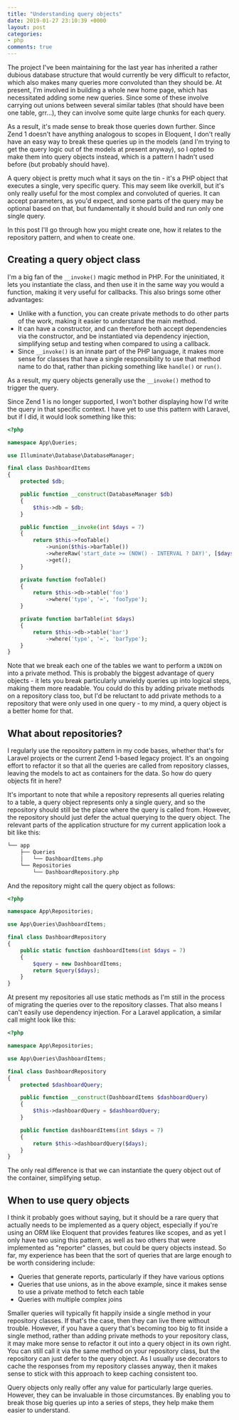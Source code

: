 ```yaml
---
title: "Understanding query objects"
date: 2019-01-27 23:10:39 +0000
layout: post
categories:
- php
comments: true
---
```


The project I've been maintaining for the last year has inherited a rather dubious database structure that would currently be very difficult to refactor, which also makes many queries more convoluted than they should be. At present, I'm involved in building a whole new home page, which has necessitated adding some new queries. Since some of these involve carrying out unions between several similar tables (that should have been one table, grr...), they can involve some quite large chunks for each query.

As a result, it's made sense to break those queries down further. Since Zend 1 doesn't have anything analogous to scopes in Eloquent, I don't really have an easy way to break these queries up in the models (and I'm trying to get the query logic out of the models at present anyway), so I opted to make them into query objects instead, which is a pattern I hadn't used before (but probably should have).

A query object is pretty much what it says on the tin - it's a PHP object that executes a single, very specific query. This may seem like overkill, but it's only really useful for the most complex and convoluted of queries. It can accept parameters, as you'd expect, and some parts of the query may be optional based on that, but fundamentally it should build and run only one single query.

In this post I'll go through how you might create one, how it relates to the repository pattern, and when to create one.

Creating a query object class
-----------------------------

I'm a big fan of the `__invoke()` magic method in PHP. For the uninitiated, it lets you instantiate the class, and then use it in the same way you would a function, making it very useful for callbacks. This also brings some other advantages:

* Unlike with a function, you can create private methods to do other parts of the work, making it easier to understand the main method.
* It can have a constructor, and can therefore both accept dependencies via the constructor, and be instantiated via dependency injection, simplifying setup and testing when compared to using a callback.
* Since `__invoke()` is an innate part of the PHP language, it makes more sense for classes that have a single responsibility to use that method name to do that, rather than picking something like `handle()` or `run()`.

As a result, my query objects generally use the `__invoke()` method to trigger the query.

Since Zend 1 is no longer supported, I won't bother displaying how I'd write the query in that specific context. I have yet to use this pattern with Laravel, but if I did, it would look something like this:

```php
<?php

namespace App\Queries;

use Illuminate\Database\DatabaseManager;

final class DashboardItems
{
    protected $db;

    public function __construct(DatabaseManager $db)
    {
        $this->db = $db;
    }

    public function __invoke(int $days = 7)
    {
        return $this->fooTable()
            ->union($this->barTable())
            ->whereRaw('start_date >= (NOW() - INTERVAL ? DAY)', [$days]);
            ->get();
    }

    private function fooTable()
    {
        return $this->db->table('foo')
			->where('type', '=', 'fooType');
    }

    private function barTable(int $days)
    {
        return $this->db->table('bar')
			->where('type', '=', 'barType');
    }
}
```

Note that we break each one of the tables we want to perform a `UNION` on into a private method. This is probably the biggest advantage of query objects - it lets you break particularly unwieldy queries up into logical steps, making them more readable. You could do this by adding private methods on a repository class too, but I'd be reluctant to add private methods to a repository that were only used in one query - to my mind, a query object is a better home for that.

What about repositories?
------------------------

I regularly use the repository pattern in my code bases, whether that's for Laravel projects or the current Zend 1-based legacy project. It's an ongoing effort to refactor it so that all the queries are called from repository classes, leaving the models to act as containers for the data. So how do query objects fit in here?

It's important to note that while a repository represents all queries relating to a table, a query object represents only a single query, and so the repository should still be the place where the query is called from. However, the repository should just defer the actual querying to the query object. The relevant parts of the application structure for my current application look a bit like this:

```bash
└── app
    ├── Queries
    │   └── DashboardItems.php
    └── Repositories
        └── DashboardRepository.php
```

And the repository might call the query object as follows:

```php
<?php

namespace App\Repositories;

use App\Queries\DashboardItems;

final class DashboardRepository
{
    public static function dashboardItems(int $days = 7)
    {
        $query = new DashboardItems;
        return $query($days);
    }
}
```

At present my repositories all use static methods as I'm still in the process of migrating the queries over to the repository classes. That also means I can't easily use dependency injection. For a Laravel application, a similar call might look like this:

```php
<?php

namespace App\Repositories;

use App\Queries\DashboardItems;

final class DashboardRepository
{
	protected $dashboardQuery;

	public function __construct(DashboardItems $dashboardQuery)
	{
		$this->dashboardQuery = $dashboardQuery;
	}

    public function dashboardItems(int $days = 7)
    {
        return $this->dashboardQuery($days);
    }
}
```

The only real difference is that we can instantiate the query object out of the container, simplifying setup.

When to use query objects
-------------------------

I think it probably goes without saying, but it should be a rare query that actually needs to be implemented as a query object, especially if you're using an ORM like Eloquent that provides features like scopes, and as yet I only have two using this pattern, as well as two others that were implemented as "reporter" classes, but could be query objects instead. So far, my experience has been that the sort of queries that are large enough to be worth considering include:

* Queries that generate reports, particularly if they have various options
* Queries that use unions, as in the above example, since it makes sense to use a private method to fetch each table
* Queries with multiple complex joins

Smaller queries will typically fit happily inside a single method in your repository classes. If that's the case, then they can live there without trouble. However, if you have a query that's becoming too big to fit inside a single method, rather than adding private methods to your repository class, it may make more sense to refactor it out into a query object in its own right. You can still call it via the same method on your repository class, but the repository can just defer to the query object. As I usually use decorators to cache the responses from my repository classes anyway, then it makes sense to stick with this approach to keep caching consistent too.

Query objects only really offer any value for particularly large queries. However, they can be invaluable in those circumstances. By enabling you to break those big queries up into a series of steps, they help make them easier to understand.
